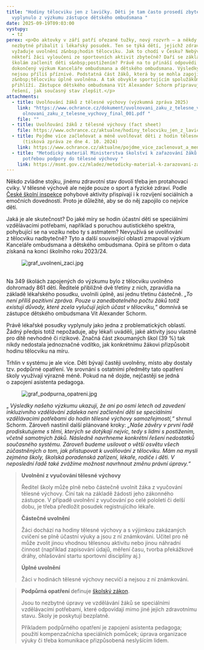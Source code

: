 ```yaml
---
title: "Hodiny tělocviku jen z lavičky. Děti je tam často prosedí zbytečně,
  vyplynulo z výzkumu zástupce dětského ombudsmana "
date: 2025-09-19T09:03:00
vystupy:
  - tz
perex: <p>Do aktovky v září patří ořezané tužky, nový rozvrh – a někdy je
  nezbytné přibalit i lékařský posudek. Ten se týká dětí, jejichž zdravotní stav
  vyžaduje uvolnění z&nbsp;hodin tělocviku. Jak to chodí v Česku? Nebývají
  někteří žáci vyloučeni ze sportovních aktivit zbytečně? Daří se základním
  školám začlenit děti s&nbsp;postižením? Právě na to přináší odpovědi nedávno
  dokončený výzkum Kanceláře ombudsmana a dětského ombudsmana. Výsledky však
  nejsou příliš příznivé. Podstatná část žáků, která by se mohla zapojit, bývá
  z&nbsp;tělocviku úplně uvolněna. A tak obvykle sportujícím spolužákům jen
  přihlíží. Zástupce dětského ombudsmana Vít Alexander Schorm připravuje návrhy
  řešení, jak současný stav zlepšit.</p>
attachments:
  - title: Uvolňování žáků z tělesné výchovy (výzkumná zpráva 2025)
    link: "https://www.ochrance.cz/dokument/uvolnovani_zaku_z_telesne_vychovy/vz_uv\
      olnovani_zaku_z_telesne_vychovy_final_001.pdf "
    file: ""
  - title: Uvolňování žáků z tělesné výchovy (fact sheet)
    file: https://www.ochrance.cz/aktualne/hodiny_telocviku_jen_z_lavicky-_deti_je_tam_casto_prosedi_zbytecne_vyplynulo_z_vyzkumu_zastupce_detskeho_ombudsmana/fact_sheet_uvolnovani_zaku_z_tv.pdf
  - title: Pojďme více začleňovat a méně uvolňovat děti z hodin tělesné výchovy!
      (tisková zpráva ze dne 4. 10. 2024)
    link: https://www.ochrance.cz/aktualne/pojdme_vice_zaclenovat_a_mene_uvolnovat_deti_z_hodin_telesne_vychovy/
  - title: "Metodický materiál Ministerstva školství k zařazování žáků a studentů s
      potřebou podpory do tělesné výchovy "
    link: https://msmt.gov.cz/mladez/metodicky-material-k-zarazovani-zaku-a-studentu-s-potrebou
---
```

<p>Někdo zvládne stojku, jinému zdravotní stav dovolí třeba jen protahovací cviky. V&nbsp;tělesné výchově ale nejde pouze o sport a fyzické zdraví. Podle 
<a href="https://csicr.cz/CSICR/media/Prilohy/2023_p%C5%99%C3%ADlohy/Dokumenty/TZ_Telesna-zdatnost-zaku-na-ZS-a-SS_final.pdf">České školní inspekce</a> pohybové aktivity přispívají i&nbsp;k&nbsp;rozvíjení sociálních a emočních dovedností. Proto je důležité, aby se do něj zapojilo co nejvíce dětí.&nbsp;</p>
<p>Jaká je ale skutečnost? Do jaké míry se hodin účastní děti se speciálními vzdělávacími potřebami, například s poruchou autistického spektra, pohybující se na vozíku nebo ty s&nbsp;astmatem? Nevyužívá se uvolňování z&nbsp;tělocviku nadbytečně? Tyto a další související oblasti zmapoval výzkum Kanceláře ombudsmana a dětského ombudsmana. Opírá se přitom o data získaná na konci školního roku 2023/24.</p>
<figure class="image image-style-align-right">
<img src="https://www.ochrance.cz/aktualne/hodiny_telocviku_jen_z_lavicky-_deti_je_tam_casto_prosedi_zbytecne_vyplynulo_z_vyzkumu_zastupce_detskeho_ombudsmana/graf_uvolneni_zaci.jpg" alt="graf_uvolneni_zaci.jpg">
<figcaption>&nbsp;</figcaption></figure>
<p>Na 349 školách zapojených do výzkumu bylo z&nbsp;tělocviku uvolněno dohromady 861 dětí. Ředitelé přibližně dvě třetiny z&nbsp;nich, zpravidla na základě lékařského posudku, uvolnili úplně, asi jednu třetinu částečně. 
<i>„To není příliš pozitivní zpráva. Pouze u&nbsp;zanedbatelného počtu žáků totiž existují důvody, které zcela vylučují jejich účast v tělocviku,</i>“ domnívá se zástupce dětského ombudsmana Vít Alexander Schorm.&nbsp;</p>
<p>Právě lékařské posudky vyplynuly jako jedna z&nbsp;problematických oblastí. Žádný předpis totiž nepožaduje, aby lékaři uváděli, jaké aktivity jsou vlastně pro dítě nevhodné či rizikové. Značná část zkoumaných škol&nbsp;(39&nbsp;%) tak nikdy nedostala jednoznačné vodítko, jak konkrétnímu žákovi přizpůsobit hodinu tělocviku na míru.&nbsp;</p>
<p>Trhlin v&nbsp;systému je ale více. Děti bývají častěji uvolněny, místo aby dostaly tzv. podpůrné opatření. Ve srovnání s&nbsp;ostatními předměty tato opatření školy využívají výrazně méně. Pokud na ně dojde, nejčastěji se jedná o&nbsp;zapojení asistenta pedagoga.</p>
<figure class="image">
<img src="https://www.ochrance.cz/aktualne/hodiny_telocviku_jen_z_lavicky-_deti_je_tam_casto_prosedi_zbytecne_vyplynulo_z_vyzkumu_zastupce_detskeho_ombudsmana/graf_podpurna_opatreni.jpg" alt="graf_podpurna_opatreni.jpg"></figure>
<p>„
<i>Výsledky našeho výzkumu ukazují, že ani po osmi letech od zavedení inkluzivního vzdělávání zdaleka není začlenění dětí se speciálními vzdělávacími potřebami do hodin tělesné výchovy samozřejmostí,“</i> shrnul Schorm. Zároveň nastínil další plánované kroky: 
<i>„Naše závěry v&nbsp;první řadě prodiskutujeme s&nbsp;těmi, kterých se dotýkají nejvíc, tedy s lidmi s&nbsp;postižením, včetně samotných žáků. Následně navrhneme konkrétní řešení nedostatků současného systému. Zároveň budeme usilovat o větší osvětu všech zúčastněných o tom, jak přistupovat k&nbsp;uvolňování z&nbsp;tělocviku. Mám na mysli zejména školy, školská poradenská zařízení, lékaře, rodiče i děti. V neposlední řadě také zvážíme možnost navrhnout změnu právní úpravy.“</i></p>
<blockquote>
<p>
<strong>Uvolnění z vyučování tělesné výchovy&nbsp;</strong></p>
<p>Ředitel školy může plně nebo částečně uvolnit žáka z vyučování tělesné výchovy. Činí tak na základě žádosti jeho zákonného zástupce. V případě uvolnění z vyučování po celé pololetí či delší dobu, je třeba předložit posudek registrujícího lékaře.</p>
<p>
<strong>Částečné uvolnění&nbsp;</strong></p>
<p>Žáci dochází na hodiny tělesné výchovy a s výjimkou zakázaných cvičení se plně účastní výuky a&nbsp;jsou z ní známkováni. Učitel pro ně může zvolit jinou vhodnou tělesnou aktivitu nebo jinou náhradní činnost (například zapisování údajů, měření času, tvorba překážkové dráhy, ohlašování startu sportovní disciplíny aj.)&nbsp;</p>
<p>
<strong>Úplné uvolnění&nbsp;</strong></p>
<p>Žáci v hodinách tělesné výchovy necvičí a nejsou z ní známkováni.</p></blockquote>
<blockquote>
<p>
<strong>Podpůrná opatření&nbsp;</strong>definuje 
<a href="https://msmt.gov.cz/dokumenty-3/skolsky-zakon">školský zákon</a>.&nbsp;</p>
<p>Jsou to nezbytné úpravy ve vzdělávání žáků se speciálními vzdělávacími potřebami, které odpovídají mimo jiné jejich zdravotnímu stavu. Školy je poskytují bezplatně.</p>
<p>Příkladem podpůrného opatření je zapojení asistenta pedagoga; použití kompenzačnícha speciálních pomůcek; úprava organizace výuky či třeba komunikace přizpůsobená neslyšícím lidem.</p></blockquote>
